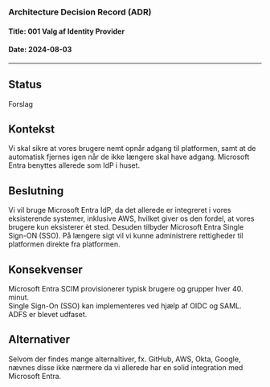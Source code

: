 ### Architecture Decision Record (ADR)

#### Title: 001 Valg af Identity Provider

#### Date: 2024-08-03

---

## Status

Forslag

## Kontekst

Vi skal sikre at vores brugere nemt opnår adgang til platformen, samt at de automatisk fjernes igen når de ikke længere skal have adgang.
Microsoft Entra benyttes allerede som IdP i huset.

## Beslutning

Vi vil bruge Microsoft Entra IdP, da det allerede er integreret i vores eksisterende systemer, inklusive AWS, hvilket giver os den fordel, at vores brugere kun eksisterer èt sted. Desuden tilbyder Microsoft Entra Single Sign-ON (SSO). På længere sigt vil vi kunne administrere rettigheder til platformen direkte fra platformen.

## Konsekvenser

Microsoft Entra SCIM provisionerer typisk brugere og grupper hver 40. minut.  
Single Sign-On (SSO) kan implementeres ved hjælp af OIDC og SAML.  
ADFS er blevet udfaset.

## Alternativer

Selvom der findes mange alternaltiver, fx. GitHub, AWS, Okta, Google, nævnes disse ikke nærmere da vi allerede har en solid integration med Microsoft Entra.
